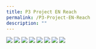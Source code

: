 ```yaml
---
title: P3 Project EN Reach
permalink: /P3-Project-EN-Reach
description: ""
---
```

![](/images/20200707_070916.jpg)
![](/images/20200707_070938.jpg)
![](/images/20200707_071007.jpg)
![](/images/20200707_071038.jpg)
![](/images/20200707_071052.jpg)
![](/images/20200707_071133.jpg)
![](/images/20200707_072018.jpg)
![](/images/20200707_070900.jpg)